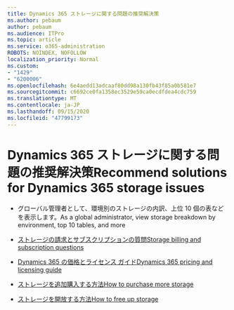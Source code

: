 ```yaml
---
title: Dynamics 365 ストレージに関する問題の推奨解決策
ms.author: pebaum
author: pebaum
ms.audience: ITPro
ms.topic: article
ms.service: o365-administration
ROBOTS: NOINDEX, NOFOLLOW
localization_priority: Normal
ms.custom:
- "1429"
- "6200006"
ms.openlocfilehash: 6e4aedd13adcaaf80dd98a130fb43f85a0b581e7
ms.sourcegitcommit: c6692ce0fa1358ec3529e59ca0ecdfdea4cdc759
ms.translationtype: MT
ms.contentlocale: ja-JP
ms.lasthandoff: 09/15/2020
ms.locfileid: "47799173"
---
```

# <a name="recommend-solutions-for-dynamics-365-storage-issues"></a><span data-ttu-id="59dba-102">Dynamics 365 ストレージに関する問題の推奨解決策</span><span class="sxs-lookup"><span data-stu-id="59dba-102">Recommend solutions for Dynamics 365 storage issues</span></span>

* <span data-ttu-id="59dba-103">グローバル管理者として、環境別のストレージの内訳、上位 10 個の表などを表示します。</span><span class="sxs-lookup"><span data-stu-id="59dba-103">As a global administrator, view storage breakdown by environment, top 10 tables, and more</span></span>

* [<span data-ttu-id="59dba-104">ストレージの請求とサブスクリプションの質問</span><span class="sxs-lookup"><span data-stu-id="59dba-104">Storage billing and subscription questions</span></span>](https://docs.microsoft.com/dynamics365/customer-engagement/admin/contact-information-microsoft-dynamics-365-online-billing-support)

* [<span data-ttu-id="59dba-105">Dynamics 365 の価格とライセンス ガイド</span><span class="sxs-lookup"><span data-stu-id="59dba-105">Dynamics 365 pricing and licensing guide</span></span>](https://dynamics.microsoft.com/pricing/)

* [<span data-ttu-id="59dba-106">ストレージを追加購入する方法</span><span class="sxs-lookup"><span data-stu-id="59dba-106">How to purchase more storage</span></span>](https://docs.microsoft.com/dynamics365/customer-engagement/admin/manage-storage#add-storage-to-dynamics-365-online)

* [<span data-ttu-id="59dba-107">ストレージを開放する方法</span><span class="sxs-lookup"><span data-stu-id="59dba-107">How to free up storage</span></span>](https://docs.microsoft.com/dynamics365/customer-engagement/admin/free-storage-space)
